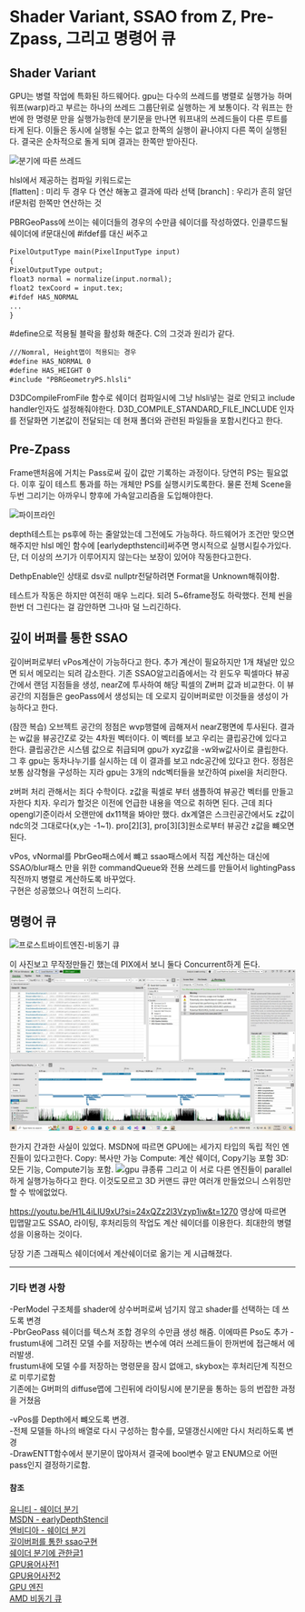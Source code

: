 # Shader Variant, SSAO from Z, Pre-Zpass, 그리고 명령어 큐

## Shader Variant

GPU는 병렬 작업에 특화된 하드웨어다. gpu는 다수의 쓰레드를 병렬로 실행가능 하며
워프(warp)라고 부르는 하나의 쓰레드 그룹단위로 실행하는 게 보통이다.
각 워프는 한번에 한 명령문 만을 실행가능한데 분기문을 만나면 워프내의 쓰레드들이
다른 루트를 타게 된다. 이들은 동시에 실행될 수는 없고 한쪽의 실행이 끝나야지
다른 쪽이 실행된다. 결국은 순차적으로 돌게 되며 결과는 한쪽만 받아진다.

![분기에 따른 쓰레드](https://www.peterstefek.me/images/shader-branch/pascal-divergence.png)

hlsl에서 제공하는 컴파일 키워드로는  
[flatten] : 미리 두 경우 다 연산 해놓고 결과에 따라 선택
[branch] : 우리가 흔히 알던 if문처럼 한쪽만 연산하는 것

PBRGeoPass에 쓰이는 쉐이더들의 경우의 수만큼 쉐이더를 작성하였다. 인클루드될 쉐이더에
if문대신에 #ifdef를 대신 써주고

```
PixelOutputType main(PixelInputType input)
{
PixelOutputType output;
float3 normal = normalize(input.normal);
float2 texCoord = input.tex;
#ifdef HAS_NORMAL
...
}
```

#define으로 적용될 블락을 활성화 해준다. C의 그것과 원리가 같다.

```
///Nomral, Height맵이 적용되는 경우
#define HAS_NORMAL 0
#define HAS_HEIGHT 0
#include "PBRGeometryPS.hlsli"
```

D3DCompileFromFile 함수로 쉐이더 컴파일시에 그냥 hlsli넣는 걸로 안되고 include handler인자도 설정해줘야한다. D3D_COMPILE_STANDARD_FILE_INCLUDE 인자를 전달화면 기본값이 전달되는 데
현재 폴더와 관련된 파일들을 포함시킨다고 한다.

## Pre-Zpass

Frame맨처음에 거치는 Pass로써 깊이 값만 기록하는 과정이다. 당연히 PS는 필요없다.
이후 깊이 테스트 통과를 하는 개체만 PS를 실행시키도록한다. 물론 전체 Scene을 두번 그리기는
아까우니 향후에 가속알고리즘을 도입해야한다.

![파이프라인](https://uploads.gamedev.net/monthly_03_2017/ccs-36615-0-05765000-1489575050.png)

depth테스트는 ps후에 하는 줄알았는데 그전에도 가능하다. 하드웨어가 조건만 맞으면 해주지만 hlsl 메인 함수에 [earlydepthstencil]써주면 명시적으로 실행시킬수가있다. 단, 더 이상의 쓰기가 이루어지지 않는다는 보장이 있어야 작동한다고한다.

DethpEnable인 상태로 dsv로 nullptr전달하려면 Format을 Unknown해줘야함.

테스트가 작동은 하지만 여전히 매우 느리다. 되려 5~6frame정도 하락했다. 전체 씬을 한번 더 그린다는 걸 감안하면 그나마 덜 느리긴하다.

## 깊이 버퍼를 통한 SSAO

깊이버퍼로부터 vPos계산이 가능하다고 한다. 추가 계산이 필요하지만 1개 채널만 있으면 되서 메모리는 되려 감소한다.
기존 SSAO알고리즘에서는 각 윈도우 픽셀마다 뷰공간에서 랜덤 지점들을 생성, nearZ에 투사하여 해당 픽셀의 Z버퍼 값과 비교한다.
이 뷰공간의 지점들은 geoPass에서 생성되는 데 오로지 깊이버퍼로만 이것들을 생성이 가능하다고 한다.

(잠깐 복습)
오브젝트 공간의 정점은 wvp행렬에 곱해져서 nearZ평면에 투사된다. 결과는 w값을 뷰공간Z로 갖는 4차원 벡터이다. 이 벡터를 보고 우리는 클립공간에 있다고 한다. 클립공간은 시스템 값으로 취급되며 gpu가 xyz값을 -w와w값사이로 클립한다. 그 후 gpu는 동차나누기를 실시하는 데 이 결과를 보고 ndc공간에 있다고 한다. 정점은 보통 삼각형을 구성하는 지라 gpu는 3개의 ndc벡터들을 보간하여 pixel을 처리한다.

z버퍼 처리 관해서는 죄다 수학이다. z값을 픽셀로 부터 샘플하여 뷰공간 벡터를 만들고자한다 치자. 우리가 할것은 이전에 언급한 내용을 역으로 취하면 된다. 근데 죄다 opengl기준이라서 오랜만에 dx11책을 봐야만 했다. dx계열은 스크린공간에서도 z값이 ndc의것 그대로다(x,y는 -1~1). pro[2][3], pro[3][3]원소로부터 뷰공간 z값을 뺴오면 된다.

vPos, vNormal를 PbrGeo패스에서 뺴고 ssao패스에서 직접 계산하는 대신에 SSAO/blur패스 만을 위한 commandQueue와 전용 쓰레드를 만들어서 lightingPass직전까지 병렬로 계산하도록 바꾸었다.  
구현은 성공했으나 여전히 느리다.

## 명령어 큐

![프로스트바이트엔진-비동기 큐](https://image.slidesharecdn.com/gdc-framegraph-170304053435/75/framegraph-extensible-rendering-architecture-in-frostbite-32-2048.jpg?cb=1665721423)

이 사진보고 무작정만들긴 했는데 PIX에서 보니 둘다 Concurrent하게 돈다.
![PIX-SSAO큐](mt_ssaoQueue.JPG)

한가지 간과한 사실이 있었다. MSDN에 따르면 GPU에는 세가지 타입의 독립 적인 엔진들이 있다고한다.
Copy: 복사만 가능
Compute: 계산 쉐이더, Copy기능 포함
3D: 모든 기능, Compute기능 포함.
![gpu 큐종류](https://learn.microsoft.com/en-us/windows/win32/direct3d12/images/gpu-engines.png)
그리고 이 서로 다른 엔진들이 parallel하게 실행가능하다고 한다. 이것도모르고 3D 커맨드 큐만
여러개 만들었으니 스위칭만할 수 밖에없었다.

https://youtu.be/H1L4iLIU9xU?si=24xQZz2l3Vzyp1iw&t=1270
영상에 따르면 밉맵말고도 SSAO, 라이팅, 후처리등의 작업도 계산 쉐이더를 이용한다.
최대한의 병렬성을 이용하는 것이다.

당장 기존 그래픽스 쉐이더에서 계산쉐이더로 옮기는 게 시급해졌다.

---

### 기타 변경 사항

-PerModel 구조체를 shader에 상수버퍼로써 넘기지 않고 shader를 선택하는 데 쓰도록 변경  
-PbrGeoPass 쉐이더를 텍스쳐 조합 경우의 수만큼 생성 해줌. 이에따른 Pso도 추가
-frustum내에 그려진 모델 수를 저장하는 변수에 여러 쓰레드들이 한꺼번에 접근해서 에러발생.  
 frustum내에 모델 수를 저장하는 명령문을 잠시 없애고, skybox는 후처리단계 직전으로 미루기로함  
 기존에는 G버퍼의 diffuse맵에 그린뒤에 라이팅시에 분기문을 통하는 등의 번잡한 과정을 거쳤음

-vPos를 Depth에서 뺴오도록 변경.  
-전체 모델들 하나의 배열로 다시 구성하는 함수를, 모델갱신시에만 다시 처리하도록 변경  
-DrawENTT함수에서 분기문이 많아져서 결국에 bool변수 말고 ENUM으로 어떤 pass인지 결정하기로함.

#### 참조

[유니티 - 쉐이더 분기](https://docs.unity3d.com/kr/2021.3/Manual/shader-branching.html)  
[MSDN - earlyDepthStencil](https://learn.microsoft.com/en-us/windows/win32/direct3dhlsl/sm5-attributes-earlydepthstencil)  
[엔비디아 - 쉐이더 분기](https://developer.nvidia.com/gpugems/gpugems2/part-iv-general-purpose-computation-gpus-primer/chapter-34-gpu-flow-control-idioms)  
[깊이버퍼를 통한 ssao구현](https://ogldev.org/www/tutorial46/tutorial46.html)  
[쉐이더 분기에 관한글1](https://www.peterstefek.me/shader-branch.html)  
[GPU용어사전1](https://byounghee.me/2023/05/04/gpu-%EC%9A%A9%EC%96%B4%EC%82%AC%EC%A0%84-part3-thread-warp/)  
[GPU용어사전2](https://cuda.readthedocs.io/ko/latest/CUDA_int/)  
[GPU 엔진](https://learn.microsoft.com/en-us/windows/win32/direct3d12/user-mode-heap-synchronization)  
[AMD 비동기 큐](https://gpuopen.com/learn/concurrent-execution-asynchronous-queues/)
